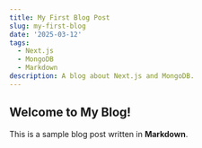 ```yaml
---
title: My First Blog Post
slug: my-first-blog
date: '2025-03-12'
tags:
  - Next.js
  - MongoDB
  - Markdown
description: A blog about Next.js and MongoDB.
---
```


## Welcome to My Blog!
This is a sample blog post written in **Markdown**.
